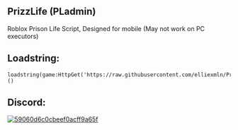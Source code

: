 ## PrizzLife (PLadmin)
Roblox Prison Life Script, Designed for mobile (May not work on PC executors)

## Loadstring:
```
loadstring(game:HttpGet('https://raw.githubusercontent.com/elliexmln/PrizzLife/main/pladmin.lua'))()
```

## Discord:
[![59060d6c0cbeef0acff9a65f](https://github.com/elliexmln/PrizzLife/assets/152086764/f9b80c7d-428f-4f55-8109-4dae74886db5)](https://discord.gg/RXHFprkPZ6)
